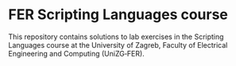 # FER Scripting Languages course

This repository contains solutions to lab exercises in the Scripting Languages course at the University of Zagreb, Faculty of Electrical Engineering and Computing (UniZG‑FER).
